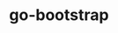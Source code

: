 ---
title: "go-bootstrap"
layout: cache
categories: [package, develop]
meta: {"versions": ["1.20.6"], "compilers": ["gcc@=10.2.1", "gcc@=7.5.0"], "oss": ["centos7", "ubuntu18.04"], "platforms": ["linux"], "targets": ["x86_64_v3"], "stacks": ["developer-tools", "developer-tools-manylinux2014", "root"], "num_specs": 7, "num_specs_by_stack": {"developer-tools-manylinux2014": 4, "root": 7, "developer-tools": 3}}
spec_details: [{"hash": "wi462j7ssy2qkta6vzxd7ehpv66xuxt2", "compiler": "gcc@=10.2.1", "versions": ["1.20.6"], "os": "centos7", "platform": "linux", "target": "x86_64_v3", "variants": ["build_system=generic"], "stacks": ["developer-tools-manylinux2014", "root"], "size": "-", "tarball": "https://binaries.spack.io/develop/build_cache/linux-centos7-x86_64_v3/gcc-10.2.1/go-bootstrap-1.20.6/linux-centos7-x86_64_v3-gcc-10.2.1-go-bootstrap-1.20.6-wi462j7ssy2qkta6vzxd7ehpv66xuxt2.spack"}, {"hash": "ilgu4ywzkaumdzwuc7mgbhhwbs4pirxv", "compiler": "gcc@=10.2.1", "versions": ["1.20.6"], "os": "centos7", "platform": "linux", "target": "x86_64_v3", "variants": ["build_system=generic"], "stacks": ["developer-tools-manylinux2014", "root"], "size": "-", "tarball": "https://binaries.spack.io/develop/build_cache/linux-centos7-x86_64_v3/gcc-10.2.1/go-bootstrap-1.20.6/linux-centos7-x86_64_v3-gcc-10.2.1-go-bootstrap-1.20.6-ilgu4ywzkaumdzwuc7mgbhhwbs4pirxv.spack"}, {"hash": "yzlvaia75jyoi7bjorqihhjlcqcryexm", "compiler": "gcc@=10.2.1", "versions": ["1.20.6"], "os": "centos7", "platform": "linux", "target": "x86_64_v3", "variants": ["build_system=generic"], "stacks": ["developer-tools-manylinux2014", "root"], "size": "-", "tarball": "https://binaries.spack.io/develop/build_cache/linux-centos7-x86_64_v3/gcc-10.2.1/go-bootstrap-1.20.6/linux-centos7-x86_64_v3-gcc-10.2.1-go-bootstrap-1.20.6-yzlvaia75jyoi7bjorqihhjlcqcryexm.spack"}, {"hash": "a6xrtox6ratm6tegkimxqmopwj2xaq7o", "compiler": "gcc@=10.2.1", "versions": ["1.20.6"], "os": "centos7", "platform": "linux", "target": "x86_64_v3", "variants": ["build_system=generic"], "stacks": ["developer-tools-manylinux2014", "root"], "size": "-", "tarball": "https://binaries.spack.io/develop/build_cache/linux-centos7-x86_64_v3/gcc-10.2.1/go-bootstrap-1.20.6/linux-centos7-x86_64_v3-gcc-10.2.1-go-bootstrap-1.20.6-a6xrtox6ratm6tegkimxqmopwj2xaq7o.spack"}, {"hash": "t5ffgmyawvl5w6m47pfxgmw3b7gx7dly", "compiler": "gcc@=7.5.0", "versions": ["1.20.6"], "os": "ubuntu18.04", "platform": "linux", "target": "x86_64_v3", "variants": ["build_system=generic"], "stacks": ["root", "developer-tools"], "size": "-", "tarball": "https://binaries.spack.io/develop/build_cache/linux-ubuntu18.04-x86_64_v3/gcc-7.5.0/go-bootstrap-1.20.6/linux-ubuntu18.04-x86_64_v3-gcc-7.5.0-go-bootstrap-1.20.6-t5ffgmyawvl5w6m47pfxgmw3b7gx7dly.spack"}, {"hash": "vvnzsi4vdo26xjjgyof63q34x7x5sw65", "compiler": "gcc@=7.5.0", "versions": ["1.20.6"], "os": "ubuntu18.04", "platform": "linux", "target": "x86_64_v3", "variants": ["build_system=generic"], "stacks": ["root", "developer-tools"], "size": "-", "tarball": "https://binaries.spack.io/develop/build_cache/linux-ubuntu18.04-x86_64_v3/gcc-7.5.0/go-bootstrap-1.20.6/linux-ubuntu18.04-x86_64_v3-gcc-7.5.0-go-bootstrap-1.20.6-vvnzsi4vdo26xjjgyof63q34x7x5sw65.spack"}, {"hash": "mtf3l4bvprgiwsatzlmwut56zplya5w3", "compiler": "gcc@=7.5.0", "versions": ["1.20.6"], "os": "ubuntu18.04", "platform": "linux", "target": "x86_64_v3", "variants": ["build_system=generic"], "stacks": ["root", "developer-tools"], "size": "-", "tarball": "https://binaries.spack.io/develop/build_cache/linux-ubuntu18.04-x86_64_v3/gcc-7.5.0/go-bootstrap-1.20.6/linux-ubuntu18.04-x86_64_v3-gcc-7.5.0-go-bootstrap-1.20.6-mtf3l4bvprgiwsatzlmwut56zplya5w3.spack"}]
---